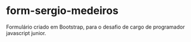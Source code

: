 # form-sergio-medeiros
Formulário criado em Bootstrap, para o desafio de cargo de programador javascript junior.
